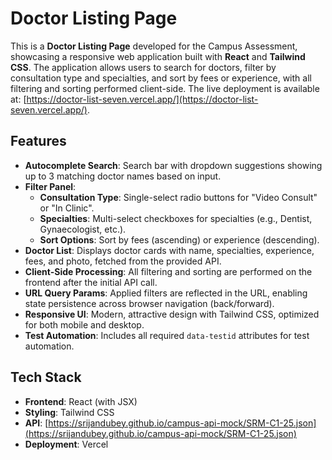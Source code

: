 # Doctor Listing Page

This is a **Doctor Listing Page** developed for the Campus Assessment, showcasing a responsive web application built with **React** and **Tailwind CSS**. The application allows users to search for doctors, filter by consultation type and specialties, and sort by fees or experience, with all filtering and sorting performed client-side. The live deployment is available at: [https://doctor-list-seven.vercel.app/](https://doctor-list-seven.vercel.app/).

## Features

- **Autocomplete Search**: Search bar with dropdown suggestions showing up to 3 matching doctor names based on input.
- **Filter Panel**:
  - **Consultation Type**: Single-select radio buttons for "Video Consult" or "In Clinic".
  - **Specialties**: Multi-select checkboxes for specialties (e.g., Dentist, Gynaecologist, etc.).
  - **Sort Options**: Sort by fees (ascending) or experience (descending).
- **Doctor List**: Displays doctor cards with name, specialties, experience, fees, and photo, fetched from the provided API.
- **Client-Side Processing**: All filtering and sorting are performed on the frontend after the initial API call.
- **URL Query Params**: Applied filters are reflected in the URL, enabling state persistence across browser navigation (back/forward).
- **Responsive UI**: Modern, attractive design with Tailwind CSS, optimized for both mobile and desktop.
- **Test Automation**: Includes all required `data-testid` attributes for test automation.

## Tech Stack

- **Frontend**: React (with JSX)
- **Styling**: Tailwind CSS
- **API**: [https://srijandubey.github.io/campus-api-mock/SRM-C1-25.json](https://srijandubey.github.io/campus-api-mock/SRM-C1-25.json)
- **Deployment**: Vercel
